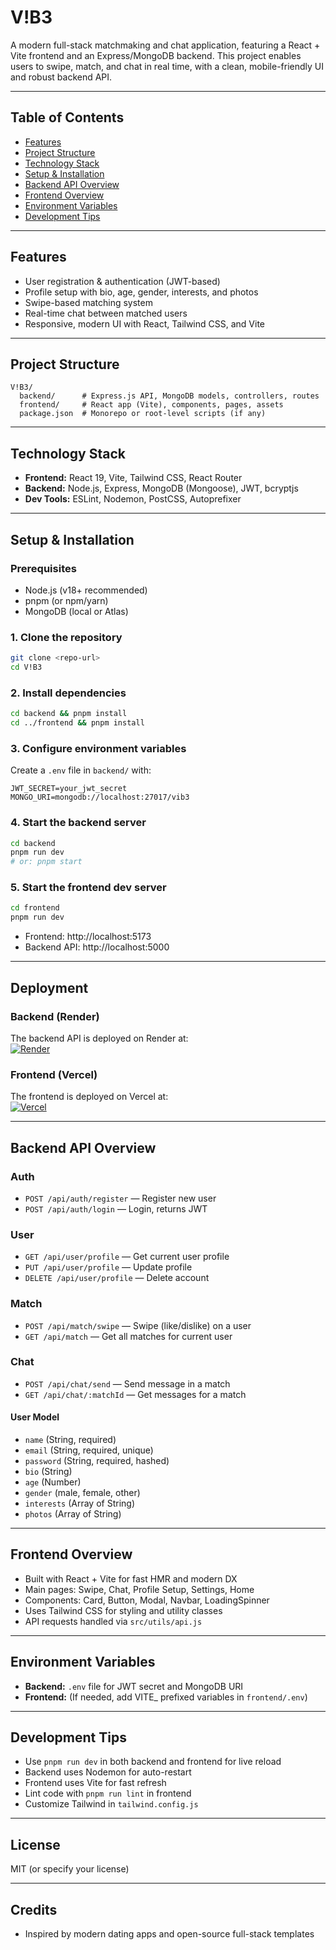 # V!B3

A modern full-stack matchmaking and chat application, featuring a React + Vite frontend and an Express/MongoDB backend. This project enables users to swipe, match, and chat in real time, with a clean, mobile-friendly UI and robust backend API.

---

## Table of Contents
- [Features](#features)
- [Project Structure](#project-structure)
- [Technology Stack](#technology-stack)
- [Setup & Installation](#setup--installation)
- [Backend API Overview](#backend-api-overview)
- [Frontend Overview](#frontend-overview)
- [Environment Variables](#environment-variables)
- [Development Tips](#development-tips)

---

## Features
- User registration & authentication (JWT-based)
- Profile setup with bio, age, gender, interests, and photos
- Swipe-based matching system
- Real-time chat between matched users
- Responsive, modern UI with React, Tailwind CSS, and Vite

---

## Project Structure
```
V!B3/
  backend/      # Express.js API, MongoDB models, controllers, routes
  frontend/     # React app (Vite), components, pages, assets
  package.json  # Monorepo or root-level scripts (if any)
```

---

## Technology Stack
- **Frontend:** React 19, Vite, Tailwind CSS, React Router
- **Backend:** Node.js, Express, MongoDB (Mongoose), JWT, bcryptjs
- **Dev Tools:** ESLint, Nodemon, PostCSS, Autoprefixer

---

## Setup & Installation

### Prerequisites
- Node.js (v18+ recommended)
- pnpm (or npm/yarn)
- MongoDB (local or Atlas)

### 1. Clone the repository
```sh
git clone <repo-url>
cd V!B3
```

### 2. Install dependencies
```sh
cd backend && pnpm install
cd ../frontend && pnpm install
```

### 3. Configure environment variables
Create a `.env` file in `backend/` with:
```
JWT_SECRET=your_jwt_secret
MONGO_URI=mongodb://localhost:27017/vib3
```

### 4. Start the backend server
```sh
cd backend
pnpm run dev
# or: pnpm start
```

### 5. Start the frontend dev server
```sh
cd frontend
pnpm run dev
```

- Frontend: http://localhost:5173
- Backend API: http://localhost:5000

---

## Deployment

### Backend (Render)
The backend API is deployed on Render at:  
[![Render](https://img.shields.io/badge/Render-%46E3B7A0.svg?style=for-the-badge&logo=render&logoColor=white)](https://v-b3.onrender.com/)

### Frontend (Vercel)
The frontend is deployed on Vercel at:  
[![Vercel](https://img.shields.io/badge/vercel-%23000000.svg?style=for-the-badge&logo=vercel&logoColor=white)](https://v-b3.vercel.app/)

---

## Backend API Overview

### Auth
- `POST /api/auth/register` — Register new user
- `POST /api/auth/login` — Login, returns JWT

### User
- `GET /api/user/profile` — Get current user profile
- `PUT /api/user/profile` — Update profile
- `DELETE /api/user/profile` — Delete account

### Match
- `POST /api/match/swipe` — Swipe (like/dislike) on a user
- `GET /api/match` — Get all matches for current user

### Chat
- `POST /api/chat/send` — Send message in a match
- `GET /api/chat/:matchId` — Get messages for a match

#### User Model
- `name` (String, required)
- `email` (String, required, unique)
- `password` (String, required, hashed)
- `bio` (String)
- `age` (Number)
- `gender` (male, female, other)
- `interests` (Array of String)
- `photos` (Array of String)

---

## Frontend Overview
- Built with React + Vite for fast HMR and modern DX
- Main pages: Swipe, Chat, Profile Setup, Settings, Home
- Components: Card, Button, Modal, Navbar, LoadingSpinner
- Uses Tailwind CSS for styling and utility classes
- API requests handled via `src/utils/api.js`

---

## Environment Variables
- **Backend:** `.env` file for JWT secret and MongoDB URI
- **Frontend:** (If needed, add VITE_ prefixed variables in `frontend/.env`)

---

## Development Tips
- Use `pnpm run dev` in both backend and frontend for live reload
- Backend uses Nodemon for auto-restart
- Frontend uses Vite for fast refresh
- Lint code with `pnpm run lint` in frontend
- Customize Tailwind in `tailwind.config.js`

---

## License
MIT (or specify your license)

---

## Credits
- Inspired by modern dating apps and open-source full-stack templates